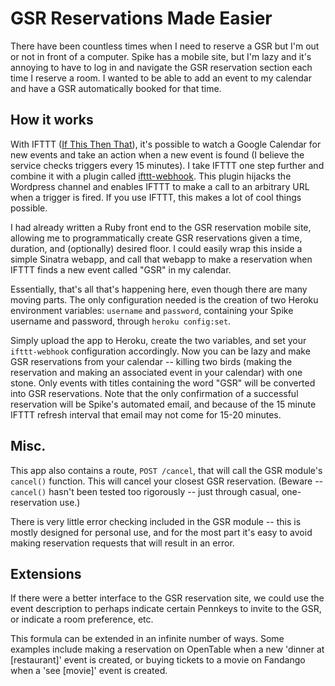 # GSR Reservations Made Easier

There have been countless times when I need to reserve a GSR but I'm out or not in front of a computer.  Spike has a mobile site, but I'm lazy and it's annoying to have to log in and navigate the GSR reservation section each time I reserve a room.  I wanted to be able to add an event to my calendar and have a GSR automatically booked for that time.

## How it works

With IFTTT ([If This Then That](http://ifttt.com)), it's possible to watch a Google Calendar for new events and take an action when a new event is found (I believe the service checks triggers every 15 minutes).  I take IFTTT one step further and combine it with a plugin called [ifttt-webhook](https://github.com/captn3m0/ifttt-webhook).  This plugin hijacks the Wordpress channel and enables IFTTT to make a call to an arbitrary URL when a trigger is fired.  If you use IFTTT, this makes a lot of cool things possible.

I had already written a Ruby front end to the GSR reservation mobile site, allowing me to programmatically create GSR reservations given a time, duration, and (optionally) desired floor.  I could easily wrap this inside a simple Sinatra webapp, and call that webapp to make a reservation when IFTTT finds a new event called "GSR" in my calendar.

Essentially, that's all that's happening here, even though there are many moving parts.  The only configuration needed is the creation of two Heroku environment variables: `username` and `password`, containing your Spike username and password, through `heroku config:set`.

Simply upload the app to Heroku, create the two variables, and set your `ifttt-webhook` configuration accordingly.   Now you can be lazy and make GSR reservations from your calendar -- killing two birds (making the reservation and making an associated event in your calendar) with one stone.  Only events with titles containing the word "GSR" will be converted into GSR reservations.  Note that the only confirmation of a successful reservation will be Spike's automated email, and because of the 15 minute IFTTT refresh interval that email may not come for 15-20 minutes.

## Misc.

This app also contains a route, `POST /cancel`, that will call the GSR module's `cancel()` function.  This will cancel your closest GSR reservation.  (Beware -- `cancel()` hasn't been tested too rigorously -- just through casual, one-reservation use.)

There is very little error checking included in the GSR module -- this is mostly designed for personal use, and for the most part it's easy to avoid making reservation requests that will result in an error.

## Extensions

If there were a better interface to the GSR reservation site, we could use the event description to perhaps indicate certain Pennkeys to invite to the GSR, or indicate a room preference, etc.

This formula can be extended in an infinite number of ways.  Some examples include making a reservation on OpenTable when a new 'dinner at [restaurant]' event is created, or buying tickets to a movie on Fandango when a 'see [movie]' event is created.